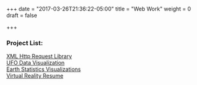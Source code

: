 +++
date = "2017-03-26T21:36:22-05:00"
title = "Web Work"
weight = 0
draft = false

+++

<h3>Project List:</h3>
<a href="https://github.com/LukeWoodSMU/Toast">XML Http Request Library</a></br>
<a href="https://lukewoodsmu.github.io/AREA-51/">UFO Data Visualization</a></br>
<a href="https://lukewoodsmu.github.io/EarthMeteors/">Earth Statistics Visualizations</a></br>
<a href="https://lukewoodsmu.github.io/VirtualRealityResume/">Virtual Reality Resume</a></br>
